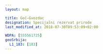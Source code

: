 ```yaml
---
layout: map

title: Goč–Gvozdac
designation: Specijalni rezervat prirode
last_modified_at: 2018-07-30T09:53:09+02:00

WDPA: [555561725]
geoSrbija:
  L1_183: [183]
---
```

